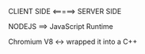  

CLIENT SIDE <=====> SERVER SIDE


NODEJS ==> JavaScript Runtime

Chromium V8 <-> wrapped it into a C++


